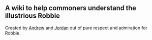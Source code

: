 ## A wiki to help commoners understand the illustrious Robbie

Created by [Andrew](https://github.com/adeaver) and [Jordan](https://github.com/jovanduy) out of pure respect and admiration for Robbie.
